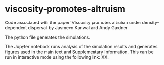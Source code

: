 # viscosity-promotes-altruism
Code associated with the paper 'Viscosity promotes altruism under density-dependent dispersal' by Jasmeen Kanwal and Andy Gardner

The python file generates the simulations.

The Jupyter notebook runs analysis of the simulation results and generates figures used in the main text and Supplementary Information. This can be run in interactive mode using the following link: XX.
